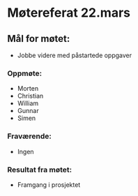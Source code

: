 # Møtereferat 22.mars
## Mål for møtet:
- Jobbe videre med påstartede oppgaver

### Oppmøte:
- Morten
- Christian
- William
- Gunnar
- Simen

### Fraværende:
- Ingen

### Resultat fra møtet:
- Framgang i prosjektet